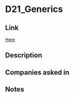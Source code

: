 # D21_Generics

## Link

[Here](https://www.hackerrank.com/challenges/30-generics)

## Description

## Companies asked in

## Notes